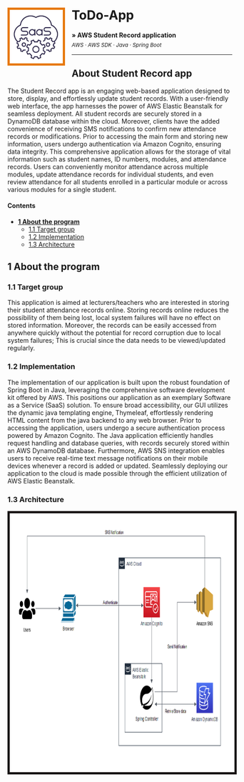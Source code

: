 # ToDo-App <img src="SchoolTracker logo.png" height="120" align="left" style="margin-right:15px; margin-bottom:19px; border: 5px solid #e7790d" />

**&raquo; AWS Student Record application** <br/><sub> _AWS_ &middot; _AWS SDK_ &middot; _Java_ &middot; _Spring Boot_</sub>

---

## About Student Record app
The Student Record app is an engaging web-based application designed to store, display, and effortlessly update student records. With a user-friendly web interface, the app harnesses the power of AWS Elastic Beanstalk for seamless deployment. All student records are securely stored in a DynamoDB database within the cloud. Moreover, clients have the added convenience of receiving SMS notifications to confirm new attendance records or modifications. Prior to accessing the main form and storing new information, users undergo authentication via Amazon Cognito, ensuring data integrity. This comprehensive application allows for the storage of vital information such as student names, ID numbers, modules, and attendance records. Users can conveniently monitor attendance across multiple modules, update attendance records for individual students, and even review attendance for all students enrolled in a particular module or across various modules for a single student.

#### Contents
- **[1 About the program](#1-about-the-program)**
  - [1.1 Target group](#11-target-group)
  - [1.2 Implementation](#12-implementation)
  - [1.3 Architecture](#13-architecture)



## 1 About the program

### 1.1 Target group
This application is aimed at lecturers/teachers who are interested in storing their student attendance records online. Storing records online reduces the possibility of them being lost, local system failures will have no effect on stored information. Moreover, the records can be easily accessed from anywhere quickly without the potential for record corruption due to local system failures; This is crucial since the data needs to be viewed/updated regularly.

### 1.2 Implementation
The implementation of our application is built upon the robust foundation of Spring Boot in Java, leveraging the comprehensive software development kit offered by AWS. This positions our application as an exemplary Software as a Service (SaaS) solution. To ensure broad accessibility, our GUI utilizes the dynamic java templating engine, Thymeleaf, effortlessly rendering HTML content from the java backend to any web browser. Prior to accessing the application, users undergo a secure authentication process powered by Amazon Cognito. The Java application efficiently handles request handling and database queries, with records securely stored within an AWS DynamoDB database. Furthermore, AWS SNS integration enables users to receive real-time text message notifications on their mobile devices whenever a record is added or updated. Seamlessly deploying our application to the cloud is made possible through the efficient utilization of AWS Elastic Beanstalk.

### 1.3 Architecture
<img src="SchoolTracker Architecture.PNG" height="580" style="border: 5px solid #181414"/>







